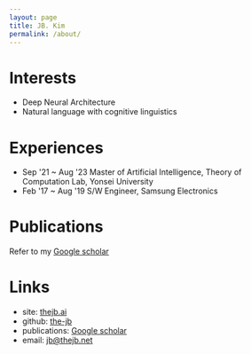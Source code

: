 ```yaml
---
layout: page
title: JB. Kim
permalink: /about/
---
```


# Interests

- Deep Neural Architecture
- Natural language with cognitive linguistics

# Experiences

- Sep '21 ~ Aug '23 Master of Artificial Intelligence, Theory of Computation Lab, Yonsei University
- Feb '17 ~ Aug '19 S/W Engineer, Samsung Electronics

# Publications

Refer to my [Google scholar](https://scholar.google.com/citations?user=SQYbgngAAAAJ)

# Links

- site: [thejb.ai](https://thejb.ai)
- github: [the-jb](https://github.com/the-jb)
- publications: [Google scholar](https://scholar.google.com/citations?user=SQYbgngAAAAJ)
- email: [jb@thejb.net](mailto:jb@thejb.net)
